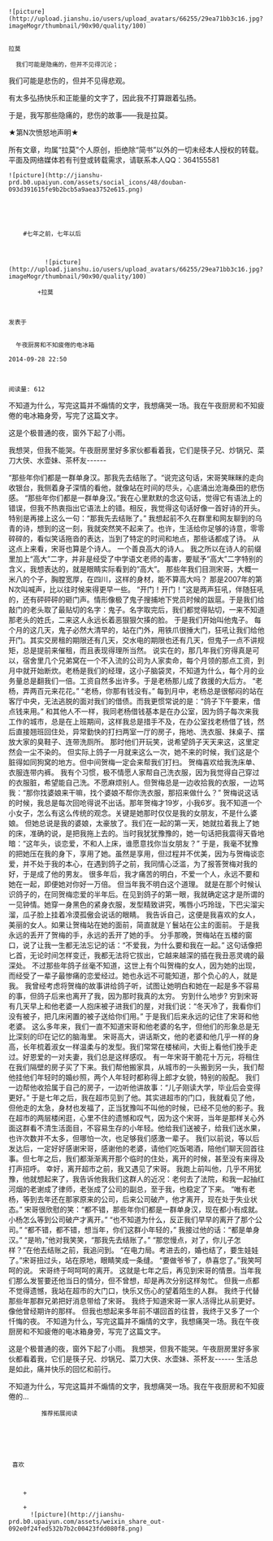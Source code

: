 
    
  
    ![picture](http://upload.jianshu.io/users/upload_avatars/66255/29ea71bb3c16.jpg?imageMogr/thumbnail/90x90/quality/100)
    

    拉莫
  
      我们可能是隐痛的，但并不见得沉沦；

我们可能是悲伤的，但并不见得悲观。

有太多弘扬快乐和正能量的文字了，因此我不打算跟着弘扬。

于是，我写那些隐痛的，悲伤的故事——我是拉莫。


★第N次愤怒地声明★

所有文章，均属“拉莫”个人原创，拒绝除“简书”以外的一切未经本人授权的转载。平面及网络媒体若有刊登或转载需求，请联系本人QQ：364155581




  
  
    ![picture](http://jianshu-prd.b0.upaiyun.com/assets/social_icons/48/douban-093d391615fe9b2bcb5a9aea3752e615.png)
  


    
      
        #七年之前，七年以后
        
          
            
              ![picture](http://upload.jianshu.io/users/upload_avatars/66255/29ea71bb3c16.jpg?imageMogr/thumbnail/90x90/quality/100)
            
            +拉莫
        
        
    
    发表于 

    
      午夜厨房和不知疲倦的电冰箱

    2014-09-28 22:50

    

    阅读量: 612
  


        
            

>
  不知道为什么，写完这篇并不煽情的文字，我想痛哭一场。我在午夜厨房和不知疲倦的电冰箱身旁，写完了这篇文字。

  这是个极普通的夜，窗外下起了小雨。

  我想哭，但我不能哭。午夜厨房里好多家伙都看着我，它们是筷子兄、炒锅兄、菜刀大侠、水壶妹、茶杯友------

  “那些年你们都是一群单身汉。那我先去结账了。“说完这句话，宋哥笑眯眯的走向收银台，我侧着身子深情的看他，就像站在时间的尽头，心底涌出沧海桑田的悲伤感。
  “那些年你们都是一群单身汉。”我在心里默默的念这句话，觉得它有语法上的错误，但我不热衷指出它语法上的错。相反，我觉得这句话好像一首好诗的开头。
  特别是再接上这么一句：“那我先去结账了。”
  我想起前不久在群里和网友聊到的乌青的诗，想到的这一刻，我就突然笑不起来了。也许，生活给你足够的诗意，零零碎碎的，看似笑话拖沓的表达，当到了特定的时间和地点，那些话都成了诗。
  从这点上来看，宋哥也算是个诗人。
  一个善良高大的诗人。
  我之所以在诗人的前缀里加上“高大”二字，并非是经受了中学语文老师的毒害，要赋予“高大”二字特别的含义，我想表达的，就是眼睛实际看到的“高大”。
  那些年我们目测宋哥，大概一米八的个子，胸膛宽厚，在四川，这样的身材，能不算高大吗？
  那是2007年的第N次叫喊声，比以往时候来得更早一些。
  “开门！开门！”这是两声狂吼，伴随狂吼的，还有砰砰砰的砸门声。情形像极了鬼子搜捕地下党员时候的跋扈。于是我们给敲门的老头取了最贴切的名字：鬼子。名字取完后，我们都觉得贴切，一来不知道那老头的姓氏，二来这人永远长着恶狠狠欠揍的脸。
  于是我们开始叫他鬼子。
  每个月的这几天，鬼子必然大清早的，站在门外，用铁爪很捶大门，狂吼让我们给他开门。其实交房租的期限还有几天，交水电的期限也还有几天，但鬼子一点不讲规矩，总是提前来催租，而且表现得理所当然。
  说实在的，那几年我们穷得真是可以，宿舍里几个兄弟窝在一个不入流的公司为人家卖命，每个月领的那点工资，到月中就开始断炊。老杨是我们的经理，这小子脑袋灵，不知道为什么，每个月的业务量总是翻我们一倍。工资自然多出许多。于是老杨那儿成了救援的大后方。
  “老杨，弄两百元来花花。”
  “老杨，你那有钱没有。”
  每到月中，老杨总是很郁闷的站在客厅中央，无法逃脱的面对我们的借债。而我更惯常说的是：“鸽子下午要来，借点钱来用。”
  和其他人不一样，我同老杨借钱基本是在办公室，因为鸽子每次来我工作的城市，总是在上班期间，这样我总是措手不及，在办公室找老杨借了钱，然后直接翘班回住处，异常勤快的打扫两室一厅的房子，拖地、洗衣服、抹桌子、摆放大家的臭鞋子、连带洗厕所。
  那时他们开玩笑，说希望鸽子天天来这，这里定然会一尘不染的。
  但实际上鸽子一月就来这么一次，她不来的时候，我们这是个脏得如同狗窝的地方。但中间贺梅一定会来帮我们打扫。
  贺梅喜欢给我洗床单、衣服连带内裤。
  我有个习惯，极不情愿人家帮自己洗衣服，因为我觉得自己穿过的衣服脏，希望能自己洗。不愿麻烦别人。但贺梅总是一边收拾我的衣服，一边骂我：“那你找婆娘来干嘛，找个婆娘不帮你洗衣服，那招来做什么？”
  贺梅说这话的时候，我总是每次回呛得说不出话。那年贺梅才19岁，小我6岁。我不知道一个小女子，怎么有这么传统的观念。关键是她那时仅仅是我的女朋友，不是什么婆娘。
  但她总说是我的婆娘，太豪放了。我们在一起的第一天，她就拉着我上了她的床，准确的说，是把我拖上去的。当时我犹犹豫豫的，她一句话把我震得天昏地暗：“这年头，谈恋爱，不和人上床，谁愿意找你当女朋友？”
  于是，我毫不犹豫的把她压在我的身下，享用了她。虽然是享用，但过程并不优美，因为与贺梅谈恋爱，并不处于我的本心，在遇到鸽子之前，我同情心泛滥，为了报答贺梅对我的好，于是成了他的男友。
  很多年后，我才痛苦的明白，不爱一个人，永远不要和她在一起，即便她对你好一万倍。
  但当年我不明白这个道理。
  就是在那个时候认识鸽子的，在同贺梅恋爱的半年后。在见到鸽子的第一眼，我就确定这才是所谓的一见钟情。她穿一身黑色的紧身衣服，发型精致讲究，嘴唇小巧玲珑，下巴尖溜尖溜，瓜子脸上挂着冷漠孤傲会说话的眼睛。
  我告诉自己，这便是我喜欢的女人，美丽的女人。如果让贺梅站在她的面前，简直就是丫鬟站在公主的面前。
  于是我永远的丢开了贺梅的手，永远的丢开了她的手。
  分手那晚，贺梅站在五楼的窗口，说了让我一生都无法忘记的话：“不爱我，为什么要和我在一起。”
  这句话像把匕首，无论时间怎样变迁，我都无法将它拔出，它越来越深的插在我丑恶灵魂的最深处。
  不过那些年鸽子丝毫不知道，这世上有个叫贺梅的女人，因为她的出现，而经受了一辈子最惨痛的恋爱经过。她也永远不可能知道，那个负心的人，就是我。
  我曾经考虑将贺梅的故事讲给鸽子听，试图让她明白和她在一起是多不容易的事，但鸽子后来也离开了我，因为那时我真的太穷。
  穷到什么地步?
  穷到宋哥有几天早上和他老婆一人抱床被子进我们的屋，对我们说：“冬天冷了，我看你们没有被子，把几床闲置的被子送给你们用。”
  于是我们后来永远的记住了宋哥和他老婆。
  这么多年来，我们一直不知道宋哥和他老婆的名字，但他们的形象总是无比深刻的印在记忆的脑海里。
  宋哥高大，讲话斯文，他的老婆和他几乎一样的身高，长年梳着淑女一样温柔与的发型。我们常常在楼梯间，大街上看他们挽手走过。好恩爱的一对夫妻，我们总是这样感叹。
  有一年宋哥干脆花十万元，将租住在我们隔壁的房子买了下来。我们帮他搬家具，从城市的一头搬到另一头，我们帮他挂他们年轻时的婚纱照，两个人年轻时都称得上郎才女貌，特别的般配。
  我们一边帮他收拾属于自己的房子，一边听他讲故事：“儿子刚读大学，毕业后会变得更好。”
  于是七年之后，我在超市见到了他。其实进超市的门口，我就看见了他，但他走的太急，身材也发福了，正当犹豫叫不叫他的时候，已经不见他的影子。我在超市的两层楼闲逛，心里不住的遗憾和叹气，因为这个宋哥，当年是那样关心外面这群看不清生活面目，不容易生存的小年轻。他给我们送被子，给我们送水果，也许次数并不太多，但哪怕一次，也足够我们感激一辈子。
  我们以前说，等以后发达后，一定好好感谢宋哥，感谢他的老婆，请他们吃饭喝酒，陪他们聊天回首往事。但七年之后，我们都渐渐离开那个临时的住处，离开的时候，甚至没有来得及打声招呼。
  幸好，离开超市之前，我又遇见了宋哥。
  我跑上前叫他，几乎不用犹豫，他就想起来了，我告诉他我我们这群人的近况：老何去了法院，和我一起抽红河烟的老谢成了律师，老张成了公司的副总，至于我，也稳定了下来。
  “唯有老杨，等到去年还在那家原来的公司，后来公司破产，他才离开，现在处于失业状态。”
  宋哥很欣慰的笑：“都不错，那些年你们都是一群单身汉，现在都小有成就。小杨怎么等到公司破产才离开。”
  “也不知道为什么，反正我们早早的离开了那个公司。”
  “都不错，都不错，想当年，你们这群小年轻的，”
  我接过他的话：“都是单身汉。”
  “是哟，”他对我笑笑，“那我先去结账了。”
  “那您慢点，对了，你儿子怎样？”在他去结账之前，我追问到。
  “在电力局。考进去的，婚也结了，要生娃娃了。”宋哥扭过头，站在原地，眼睛笑成一条缝。
  “要做爷爷了，恭喜您了。”我笑呵呵的说。
  宋哥终于呵呵呵的离开。
  这就是七年之后，再见到宋哥的情景。当年我们那么发誓要还他当日的情分，但不曾想，却是再次分别这样匆忙。
  但我一点都不觉得遗憾，我站在超市的大门口，快乐又伤心的望着陌生的人群。
  我终于代替那些年那群兄弟把好消息带给了宋哥。
  我终于知道宋哥一家人活得比从前更好。像他曾经期许的那样。
  但我也想起来多年前不堪回首的往昔，我终于又多了一个忏悔的夜。
  不知道为什么，写完这篇并不煽情的文字，我想痛哭一场。我在午夜厨房和不知疲倦的电冰箱身旁，写完了这篇文字。

  这是个极普通的夜，窗外下起了小雨。
  我想哭，但我不能哭。午夜厨房里好多家伙都看着我，它们是筷子兄、炒锅兄、菜刀大侠、水壶妹、茶杯友------
  生活总是如此，痛并快乐的回忆和前行。

        
                
  不知道为什么，写完这篇并不煽情的文字，我想痛哭一场。我在午夜厨房和不知疲倦的...
      
    
    
      
      
      
          
             推荐拓展阅读
        
      
    
    
      
          
     喜欢

      
      
        +
                  
        +
          ![picture](http://jianshu-prd.b0.upaiyun.com/assets/weixin_share_out-092e0f24fed532b7b2c00423fdd080f8.png)
        
      
    
  


